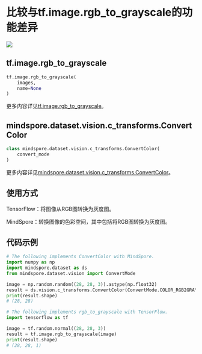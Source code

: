 # 比较与tf.image.rgb_to_grayscale的功能差异

<a href="https://gitee.com/mindspore/docs/blob/master/docs/mindspore/migration_guide/source_zh_cn/api_mapping/tensorflow_diff/rgb_to_grayscale.md" target="_blank"><img src="https://gitee.com/mindspore/docs/raw/master/resource/_static/logo_source.png"></a>

## tf.image.rgb_to_grayscale

```python
tf.image.rgb_to_grayscale(
    images,
    name=None
)
```

更多内容详见[tf.image.rgb_to_grayscale](https://www.tensorflow.org/versions/r1.15/api_docs/python/tf/image/rgb_to_grayscale)。

## mindspore.dataset.vision.c_transforms.ConvertColor

```python
class mindspore.dataset.vision.c_transforms.ConvertColor(
    convert_mode
)
```

更多内容详见[mindspore.dataset.vision.c_transforms.ConvertColor](https://mindspore.cn/docs/api/zh-CN/master/api_python/dataset_vision/mindspore.dataset.vision.c_transforms.ConvertColor.html#mindspore.dataset.vision.c_transforms.ConvertColor)。

## 使用方式

TensorFlow：将图像从RGB图转换为灰度图。

MindSpore：转换图像的色彩空间，其中包括将RGB图转换为灰度图。

## 代码示例

```python
# The following implements ConvertColor with MindSpore.
import numpy as np
import mindspore.dataset as ds
from mindspore.dataset.vision import ConvertMode

image = np.random.random((28, 28, 3)).astype(np.float32)
result = ds.vision.c_transforms.ConvertColor(ConvertMode.COLOR_RGB2GRAY)(image)
print(result.shape)
# (28, 28)

# The following implements rgb_to_grayscale with TensorFlow.
import tensorflow as tf

image = tf.random.normal((28, 28, 3))
result = tf.image.rgb_to_grayscale(image)
print(result.shape)
# (28, 28, 1)
```
